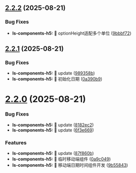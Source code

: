 ## [2.2.2](https://github.com/DTFN/ls-components-plus/compare/v2.2.1...v2.2.2) (2025-08-21)


### Bug Fixes

* **ls-components-h5:** 🧩 optionHeight适配多个单位 ([9bbbf72](https://github.com/DTFN/ls-components-plus/commit/9bbbf729cd19e53bdd08f087553c7412d557b3fe))

## [2.2.1](https://github.com/DTFN/ls-components-plus/compare/v2.2.0...v2.2.1) (2025-08-21)


### Bug Fixes

* **ls-components-h5:** 🧩 update ([989358b](https://github.com/DTFN/ls-components-plus/commit/989358bfe183c3ba59cd467d6ee09b27861ce0fb))
* **ls-components-h5:** 🧩 初始化日期 ([0a390b9](https://github.com/DTFN/ls-components-plus/commit/0a390b92aa50c4213f84e83efcc6c139afba6108))

# [2.2.0](https://github.com/DTFN/ls-components-plus/compare/v2.1.3...v2.2.0) (2025-08-21)


### Bug Fixes

* **ls-components-h5:** 🧩 update ([8182ec2](https://github.com/DTFN/ls-components-plus/commit/8182ec20d5de73d898594b508cca52ed9afdb7ec))
* **ls-components-h5:** 🧩 update ([6f3e669](https://github.com/DTFN/ls-components-plus/commit/6f3e6695b9ba47dbc8eb2f6080dad5e08881980c))


### Features

* **ls-components-h5:** 🚀 update ([87f860b](https://github.com/DTFN/ls-components-plus/commit/87f860b06240e1711ebdb0906afc763091d3d37a))
* **ls-components-h5:** 🚀 临时移动端组件 ([0a9c049](https://github.com/DTFN/ls-components-plus/commit/0a9c0491bacdd7d6f9b93af6bc1078fdfc102465))
* **ls-components-h5:** 🚀 移动端日期时间组件开发 ([9b55843](https://github.com/DTFN/ls-components-plus/commit/9b5584364839edaef0e5179d3e4d6b23d0d26bdb))
